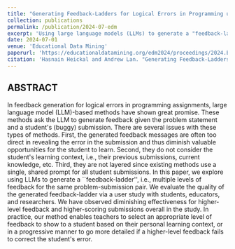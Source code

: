 ```yaml
---
title: "Generating Feedback-Ladders for Logical Errors in Programming using Large Language Models"
collection: publications
permalink: /publication/2024-07-edm
excerpt: 'Using large language models (LLMs) to generate a "feedback-ladder," providing multiple levels of feedback for programming assignments based on student submissions. The approach aims to offer progressively detailed feedback while considering the learning context of students, addressing limitations of existing methods that provide overly direct, one-size-fits-all feedback.'
date: 2024-07-01
venue: 'Educational Data Mining'
paperurl: 'https://educationaldatamining.org/edm2024/proceedings/2024.EDM-posters.114/2024.EDM-posters.114.pdf'
citation: 'Hasnain Heickal and Andrew Lan. "Generating Feedback-Ladders for Logical Errors in Programming using Large Language Models." Educational Data Mining 2024, 947-951.'
---
```


## ABSTRACT
In feedback generation for logical errors in programming assignments, large language model (LLM)-based methods have shown great promise. These methods ask the LLM to generate feedback given the problem statement and a student's (buggy) submission. There are several issues with these types of methods. First, the generated feedback messages are often too direct in revealing the error in the submission and thus diminish valuable opportunities for the student to learn. Second, they do not consider the student's learning context, i.e., their previous submissions, current knowledge, etc. Third, they are not layered since existing methods use a single, shared prompt for all student submissions. In this paper, we explore using LLMs to generate a ``feedback-ladder'', i.e., multiple levels of feedback for the same problem-submission pair. We evaluate the quality of the generated feedback-ladder via a user study with students, educators, and researchers. We have observed diminishing effectiveness for higher-level feedback and higher-scoring submissions overall in the study. In practice, our method enables teachers to select an appropriate level of feedback to show to a student based on their personal learning context, or in a progressive manner to go more detailed if a higher-level feedback fails to correct the student's error.

